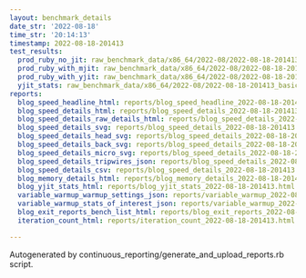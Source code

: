 ```yaml
---
layout: benchmark_details
date_str: '2022-08-18'
time_str: '20:14:13'
timestamp: 2022-08-18-201413
test_results:
  prod_ruby_no_jit: raw_benchmark_data/x86_64/2022-08/2022-08-18-201413_basic_benchmark_prod_ruby_no_jit.json
  prod_ruby_with_mjit: raw_benchmark_data/x86_64/2022-08/2022-08-18-201413_basic_benchmark_prod_ruby_with_mjit.json
  prod_ruby_with_yjit: raw_benchmark_data/x86_64/2022-08/2022-08-18-201413_basic_benchmark_prod_ruby_with_yjit.json
  yjit_stats: raw_benchmark_data/x86_64/2022-08/2022-08-18-201413_basic_benchmark_yjit_stats.json
reports:
  blog_speed_headline_html: reports/blog_speed_headline_2022-08-18-201413.html
  blog_speed_details_html: reports/blog_speed_details_2022-08-18-201413.html
  blog_speed_details_raw_details_html: reports/blog_speed_details_2022-08-18-201413.raw_details.html
  blog_speed_details_svg: reports/blog_speed_details_2022-08-18-201413.svg
  blog_speed_details_head_svg: reports/blog_speed_details_2022-08-18-201413.head.svg
  blog_speed_details_back_svg: reports/blog_speed_details_2022-08-18-201413.back.svg
  blog_speed_details_micro_svg: reports/blog_speed_details_2022-08-18-201413.micro.svg
  blog_speed_details_tripwires_json: reports/blog_speed_details_2022-08-18-201413.tripwires.json
  blog_speed_details_csv: reports/blog_speed_details_2022-08-18-201413.csv
  blog_memory_details_html: reports/blog_memory_details_2022-08-18-201413.html
  blog_yjit_stats_html: reports/blog_yjit_stats_2022-08-18-201413.html
  variable_warmup_warmup_settings_json: reports/variable_warmup_2022-08-18-201413.warmup_settings.json
  variable_warmup_stats_of_interest_json: reports/variable_warmup_2022-08-18-201413.stats_of_interest.json
  blog_exit_reports_bench_list_html: reports/blog_exit_reports_2022-08-18-201413.bench_list.html
  iteration_count_html: reports/iteration_count_2022-08-18-201413.html

---
```

Autogenerated by continuous_reporting/generate_and_upload_reports.rb script.
